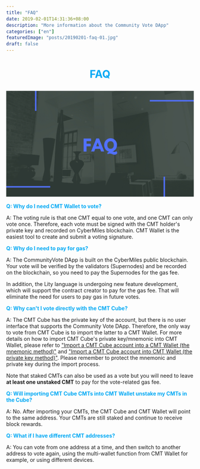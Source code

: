```yaml
---
title: "FAQ"
date: 2019-02-01T14:31:36+08:00
description: "More information about the Community Vote DApp"
categories: ["en"]
featuredImage: "posts/20190201-faq-01.jpg"
draft: false
---
```


# **<font color="#03a9f4"><p align="center">FAQ</p></font>**

![](/posts/20190201-faq-01.jpg)

**<font color="#03a9f4">Q: Why do I need CMT Wallet to vote?</font>**

A: The voting rule is that one CMT equal to one vote, and one CMT can only vote once. Therefore, each vote must be signed with the CMT holder's private key and recorded on CyberMiles blockchain. CMT Wallet is the easiest tool to create and submit a voting signature.


**<font color="#03a9f4">Q: Why do I need to pay for gas?</font>**

A: The CommunityVote DApp is built on the CyberMiles public blockchain. Your vote will be verified by the validators (Supernodes) and be recorded on the blockchain, so you need to pay the Supernodes for the gas fee.

In addition, the Lity language is undergoing new feature development, which will support the contract creator to pay for the gas fee. That will eliminate the need for users to pay gas in future votes. 


**<font color="#03a9f4">Q: Why can't I vote directly with the CMT Cube?</font>**

A: The CMT Cube has the private key of the account, but there is no user interface that supports the Community Vote DApp. Therefore, the only way to vote from CMT Cube is to import the latter to a CMT Wallet. For more details on how to import CMT Cube's private key/mnemonic into CMT Wallet, please refer to ["Import a CMT Cube account into a CMT Wallet (the mnemonic method)"](https://cybermiles.cdn.prismic.io/cybermiles%2Fe5b18263-46f1-4cac-9211-c8b118d26bae_import+a+cmt+cube+account+into+a+cmt+wallet+%28the+mnemonic+method%29.pdf) and ["Import a CMT Cube account into CMT Wallet (the private key method)"](https://cybermiles.cdn.prismic.io/cybermiles%2Fcb3c9f3a-c6fa-4160-a43f-2b7ab94a9cb3_import+a+cmt+cube+account+into+cmt+wallet+%28the+private+key+method%29.pdf). Please remember to protect the mnemonic and private key during the import process.

Note that staked CMTs can also be used as a vote but you will need to leave **at least one unstaked CMT** to pay for the vote-related gas fee. 


**<font color="#03a9f4">Q: Will importing CMT Cube CMTs into CMT Wallet unstake my CMTs in the Cube?</font>**

A: No. After importing your CMTs, the CMT Cube and CMT Wallet will point to the same address. Your CMTs are still staked and continue to receive block rewards.


**<font color="#03a9f4">Q: What if I have different CMT addresses?</font>**

A: You can vote from one address at a time, and then switch to another address to vote again, using the multi-wallet function from CMT Wallet for example, or using different devices. 
